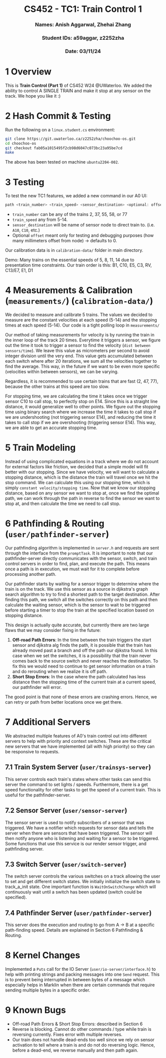 <div align="center">

# CS452 - TC1: Train Control 1
### Names: Anish Aggarwal, Zhehai Zhang
### Student IDs: a59aggar, z2252zha
### Date: 03/11/24

</div>

# 1 Overview
This is **Train Control (Part 1)** of CS452 W24 @UWaterloo. We added the ability to control A SINGLE TRAIN and make it stop at any sensor on the track. We hope you like it :)

# 2 Hash Commit & Testing
Run the following on a `linux.student.cs` environment:
```bash
git clone https://git.uwaterloo.ca/z2252zha/choochoo-os.git
cd choochoo-os
git checkout fab05a1015495f2cb98d6047c073bc23a95be7cd
make
```

The above has been tested on machine `ubuntu2204-002`.

# 3 Testing
To test the new TC1 features, we added a new command in our A0 UI:

```c
path <train_number> <train_speed> <sensor_destination> <optional: offset>
```
- `train_number` can be any of the trains 2, 37, 55, 58, or 77
- `train_speed` any from 5-14.
- `sensor_destination` will be name of sensor node to direct train to. (i.e. `A10`, `C10`, etc.)
- Optional `offset` meant only for testing and debugging purposes (how many millimeters offset from node) -> defaults to 0.

Our calibration data is in `calibration-data/` folder in main directory.

Demo: Many trains on the essential speeds of 5, 8, 11, 14 due to presentation time constraints. Our train order is this:
B1, C10, E5, C3, RV, C13/E7, E1, D1

# 4 Measurements & Calibration (`measurements/`) (`calibration-data/`)
We decided to measure and calibrate 5 trains. The values we decided to measure are the constant velocities at each speed (5-14) and the stopping times at each speed (5-14). Our code is a tight polling loop in `measurements/`

Our method of taking measurements for velocity is by running the train in the inner loop of the track 20 times. Everytime it triggers a sensor, we figure out the time it took to trigger a sensor to find the velocity (`dist between sensors/time`). We leave this value as micrometers per second to avoid integer division until the very end. This value gets accumulated between each switch where after 20 iterations, we sum all the velocities together to find the average. This way, in the future if we want to be even more specific (velocities within between sensors), we can be varying.


Regardless, it is recommended to use certain trains that are fast (2, 47, 77), because the other trains at this speed are too slow.

For stopping time, we are calculating the time it takes once we trigger sensor C10 to call stop, to perfectly stop on E14. Since this is a straight line distance, it would generalize well to other points. We figure out the stopping time using binary search where we increase the time it takes to call stop if we are undershooting (not triggering sensor E14), and reducing the time it takes to call stop if we are overshooting (triggering sensor E14). This way, we are able to get an accurate stopping time. 

# 5 Train Modeling
Instead of using complicated equations in a track where we do not account for external factors like friction, we decided that a simple model will fit better with our stopping. Since we have velocity, we will want to calculate a stopping distance, which is the distance the train will travel once we hit the stop command. We can calculate this using our stopping time, which is simply `constant velocity/stopping time`. Now that we know our stopping distance, based on any sensor we want to stop at, once we find the optimal path, we can work through the path in reverse to find the sensor we want to stop at, and then calculate the time we need to call stop.

# 6 Pathfinding & Routing (`user/pathfinder-server`)
Our pathfinding algorithm is implemented in `server.h` and requests are sent through the interface from the `promptTask`. It is important to note that our pathfinder-server directly communicates with the sensor, switch, and train control servers in order to find, plan, and execute the path. This means once a path is in execution, we must wait for it to complete before processing another path. 

Our pathfinder starts by waiting for a sensor trigger to determine where the train is on the track. We use this sensor as a source in djikstra's graph search algorithm to try to find a shortest path to the target destination. After finding this path, we switch all the switches correctly on this path and then calculate the waiting sensor, which is the sensor to wait to be triggered before starting a timer to stop the train at the specified location based on stopping distance.

This design is actually quite accurate, but currently there are two large flaws that we may consider fixing in the future:
1. **Off-road Path Errors**: In the time between the train triggers the start sensor and djikstra alg finds the path, it is possible that the train has already moved past a branch and off the path our djikstra found. In this case when we set the switches, it is a possibility that the train never comes back to the source switch and never reaches the destination. To fix this we would need to continue to get sensor information on a train and do rerouting when we realize it is off path.
2. **Short Stop Errors**: In the case where the path calculated has less distance then the stopping time of the current train at a current speed, our pathfinder will error. 

The good point is that none of these errors are crashing errors. Hence, we can retry or path from better locations once we get there.

# 7 Additional Servers
We abstracted multiple features of A0's train control out into different servers to help with priority and context switches. These are the critical new servers that we have implemented (all with high priority) so they can be responsive to requests.

## 7.1 Train System Server (`user/trainsys-server`)
This server controls each train's states where other tasks can send this server the command to set lights / speeds. Furthermore, there is a get speed functionality for other tasks to get the speed of a current train. This is useful for the pathfinder-server.

## 7.2 Sensor Server (`user/sensor-server`)
The sensor server is used to notify subscribers of a sensor that was triggered. We have a notifier which requests for sensor data and tells the server when there are sensors that have been triggered. The sensor will then notify anyone who is listening and waiting for a sensor to be triggered. Some functions that use this service is our render sensor trigger, and pathfinding server.

## 7.3 Switch Server (`user/switch-server`)
The switch server controls the various switches on a track allowing the user to set and get different switch states. We initially initialize the switch state to track_a_init state. One important function is `WaitOnSwitchChange` which will continuously wait until a switch has been updated (switch could be specified).

## 7.4 Pathfinder Server (`user/pathfinder-server`)
This server does the execution and routing to go from A -> B at a specific path-finding speed. Details are explained in Section 6 Pathfinding & Routing.

# 8 Kernel Changes
Implemented a `Puts` call for the IO Server (`user/io-server/interface.h`) to help with printing strings and packing messages into one `Send` request. This is to prevent being interrupted in between bytes of a message which especially helps in Marklin when there are certain commands that require sending multiple bytes in a specific order.

# 9 Known Bugs
- Off-road Path Errors & Short Stop Errors: described in Section 6
- Reverse is blocking. Cannot do other commands / type while train is reversing currently. Fixes error with multiple reverses.
- Our train does not handle dead-ends too well since we rely on sensor activation to tell where a train is and do not do reversing logic. Hence, before a dead-end, we reverse manually and then path again.
